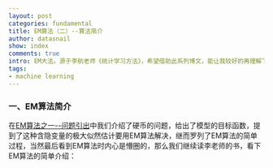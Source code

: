 ```yaml
---
layout: post
categories: fundamental
title: EM算法（二）--算法简介
author: datasnail
show: index
comments: true
intro: EM大法。源于李航老师《统计学习方法》，希望借助此系列博文，能让我较好的再理解下EM算法。
tags:
- machine learning
---
```


### 一、EM算法简介
在[EM算法之一--问题引出](/fundamental/2018/07/06/machine_learning_em.html)中我们介绍了硬币的问题，给出了模型的目标函数，提到了这种含隐变量的极大似然估计要用EM算法解决，继而罗列了EM算法的简单过程，当然最后看到EM算法时内心是懵圈的，那么我们继续读李老师的书，看下EM算法的简单介绍：  
